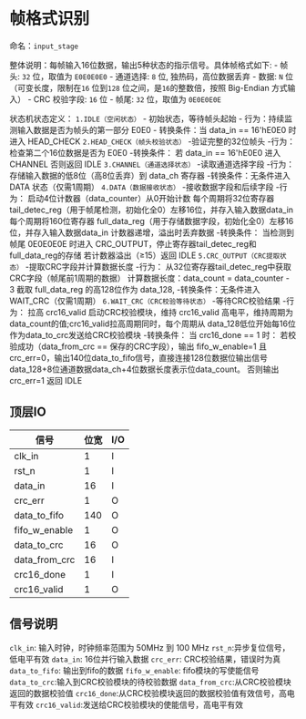 # 帧格式识别

命名：`input_stage`

整体说明：每帧输入16位数据，输出5种状态的指示信号。具体帧格式如下:
    - 帧头:
    `32` 位，取值为 `E0E0E0E0`
    - 通道选择:
    `8` 位, 独热码，高位数据丢弃
    - 数据:
    `N` 位（可变长度，限制在`16` 位到`128` 位之间，是`16`的整数倍，按照 Big-Endian 方式输入）
    - CRC 校验字段:
    `16` 位
    - 帧尾:
    `32` 位，取值为 `0E0E0E0E`

状态机状态定义：
`1.​IDLE​（空闲状态）`
    - 初始状态，等待帧头起始
    - 行为：持续监测输入数据是否为帧头的第一部分 E0E0
    - 转换条件：当 data_in == 16'hE0E0 时进入 HEAD_CHECK
`2.HEAD_CHECK​（帧头校验状态）`
    -验证完整的32位帧头
    -行为：检查第二个16位数据是否为 E0E0
    -转换条件：
        若 data_in == 16'hE0E0 进入 CHANNEL
        否则返回 IDLE
`3.​CHANNEL​（通道选择状态）`
    -读取通道选择字段
    -行为：存储输入数据的低8位（高8位丢弃）到 data_ch 寄存器
    -转换条件：无条件进入 DATA 状态（仅需1周期）
`4.​DATA​（数据接收状态）`
    -接收数据字段和后续字段
    -行为：
        启动4位计数器（data_counter）从0开始计数
        每个周期将32位寄存器 tail_detec_reg（用于帧尾检测，初始化全0）左移16位，并存入输入数据data_in
        每个周期将160位寄存器 full_data_reg（用于存储数据字段，初始化全0）左移16位，并存入输入数据data_in
        计数器递增，溢出时丢弃数据
    -转换条件：
        当检测到帧尾 0E0E0E0E 时进入 CRC_OUTPUT，停止寄存器tail_detec_reg和full_data_reg的存储
        若计数器溢出（≥15）返回 IDLE
`5.​CRC_OUTPUT​（CRC提取状态）`
    -提取CRC字段并计算数据长度
    -行为：
        从32位寄存器tail_detec_reg中获取CRC字段（帧尾前1周期的数据）
        计算数据长度：data_count = data_counter - 3
        截取 full_data_reg 的高128位作为 data_128,
    -转换条件：无条件进入 WAIT_CRC（仅需1周期）
`6.​WAIT_CRC​（CRC校验等待状态）`
    -等待CRC校验结果
    -行为：
        拉高 crc16_valid 启动CRC校验模块，维持 crc16_valid 高电平，维持周期为data_count的值;crc16_valid拉高周期同时，每个周期从  data_128低位开始每16位作为data_to_crc发送给CRC校验模块
    -转换条件：
        当 crc16_done == 1 时：
        若校验成功（data_from_crc == 保存的CRC字段），输出 fifo_w_enable=1 且 crc_err=0，输出140位data_to_fifo信号，直接连接128位数据位输出信号data_128+8位通道数据data_ch+4位数据长度表示位data_count。
        否则输出 crc_err=1
        返回 IDLE

## 顶层IO

|信号|位宽|I/O|
|-----|-----|-----|
|clk_in|1|I|
|rst_n|1|I|
|data_in|16|I|
|crc_err|1|O|
|data_to_fifo|140|O|
|fifo_w_enable|1|O|
|data_to_crc|16|O|
|data_from_crc|16|I|
|crc16_done|1|I|
|crc16_valid|1|O|

## 信号说明

`clk_in`: 输入时钟，时钟频率范围为 50MHz 到 100 MHz
`rst_n`:异步复位信号，低电平有效
`data_in`: 16位并行输入数据
`crc_err`: CRC校验结果，错误时为真
`data_to_fifo`: 输出到fifo的数据
`fifo_w_enable`: fifo模块的写使能信号
`data_to_crc`:输入到CRC校验模块的待校验数据
`data_from_crc`:从CRC校验模块返回的数据校验值
`crc16_done`:从CRC校验模块返回的数据校验值有效信号，高电平有效
`crc16_valid`:发送给CRC校验模块的使能信号，高电平有效
